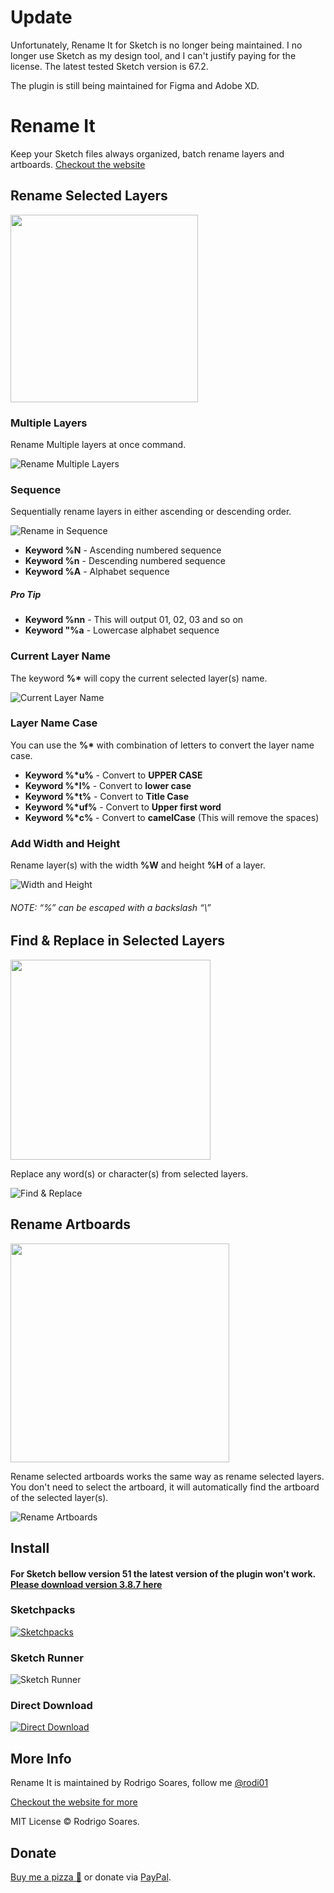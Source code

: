 # Update
Unfortunately, Rename It for Sketch is no longer being maintained. I no longer use Sketch as my design tool, and I can't justify paying for the license. The latest tested Sketch version is 67.2. 

The plugin is still being maintained for Figma and Adobe XD.

# Rename It

Keep your Sketch files always organized, batch rename layers and artboards.
[Checkout the website](https://renameit.design/sketch/)

## Rename Selected Layers

<img src="docs/static/img/renameLayersShortcut.png" width="300">

### Multiple Layers

Rename Multiple layers at once command.

![Rename Multiple Layers](/docs/static/img/gifs/batch_rename.gif)

### Sequence

Sequentially rename layers in either ascending or descending order.

![Rename in Sequence](/docs/static/img/gifs/sequence_rename.gif)

* **Keyword %N** - Ascending numbered sequence
* **Keyword %n** - Descending numbered sequence
* **Keyword %A** - Alphabet sequence

##### Pro Tip

* **Keyword %nn** - This will output 01, 02, 03 and so on
* **Keyword "%a** - Lowercase alphabet sequence

### Current Layer Name

The keyword **%\*** will copy the current selected layer(s) name.

![Current Layer Name](/docs/static/img/gifs/current_layer.gif)

### Layer Name Case

You can use the **%\*** with combination of letters to convert the layer name case.

* **Keyword %\*u%** - Convert to **UPPER CASE**
* **Keyword %\*l%** - Convert to **lower case**
* **Keyword %\*t%** - Convert to **Title Case**
* **Keyword %\*uf%** - Convert to **Upper first word**
* **Keyword %\*c%** - Convert to **camelCase** (This will remove the spaces)

### Add Width and Height

Rename layer(s) with the width **%W** and height **%H** of a layer.

![Width and Height](/docs/static/img/gifs/width_height.gif)

###### NOTE: “%” can be escaped with a backslash “\\”

## Find & Replace in Selected Layers

<img src="docs/static/img/findReplaceShortcut.png" width="320">

Replace any word(s) or character(s) from selected layers.

![Find & Replace](/docs/static/img/gifs/find_replace.gif)

## Rename Artboards

<img src="docs/static/img/renameArtboardShortcut.png" width="350">

Rename selected artboards works the same way as rename selected layers. You don't need to select the artboard, it will automatically find the artboard of the selected layer(s).

![Rename Artboards](/docs/static/img/gifs/artboard_rename.gif)

## Install

#### For Sketch bellow version 51 the latest version of the plugin won't work. [Please download version 3.8.7 here](https://github.com/rodi01/RenameIt/releases/download/v3.8.7/Rename-It.sketchplugin.zip)

### Sketchpacks

[![Sketchpacks](/docs/static/img/sketchpack_btn.png "Install Rename It with Sketchpacks")](https://sketchpacks.com/rodi01/renameit/install)

### Sketch Runner

![Sketch Runner](/docs/static/img/sketch_runner_hq.gif)

### Direct Download

[![Direct Download](/docs/static/img/download_btn.png "Direct Download")](https://github.com/rodi01/RenameIt/releases/latest)


## More Info

Rename It is maintained by Rodrigo Soares, follow me [@rodi01](https://twitter.com/rodi01)

[Checkout the website for more](https://renameit.design/sketch)

MIT License © Rodrigo Soares.

## Donate
[Buy me a pizza 🍕](https://www.buymeacoffee.com/rodi01) or donate via [PayPal](https://www.paypal.me/rodi01/5).

